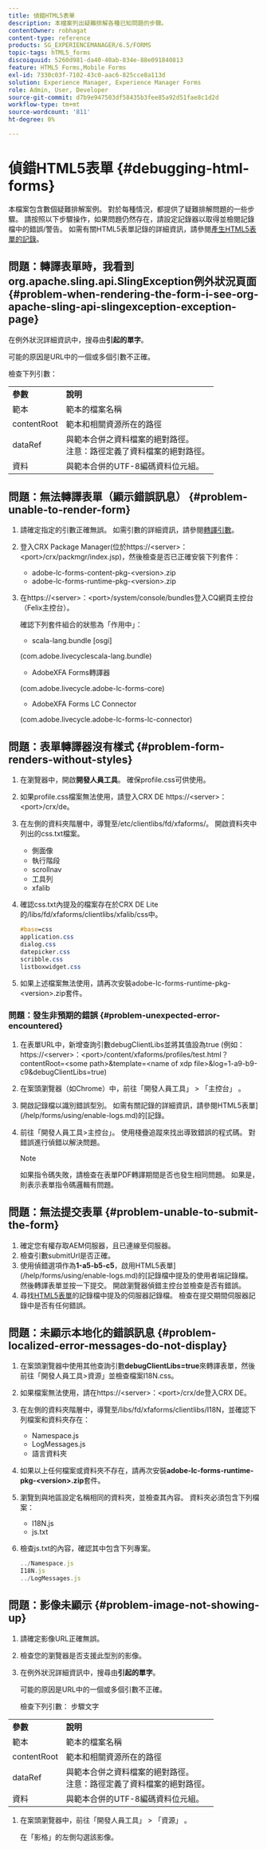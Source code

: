 ```yaml
---
title: 偵錯HTML5表單
description: 本檔案列出疑難排解各種已知問題的步驟。
contentOwner: robhagat
content-type: reference
products: SG_EXPERIENCEMANAGER/6.5/FORMS
topic-tags: hTML5_forms
discoiquuid: 5260d981-da40-40ab-834e-88e091840813
feature: HTML5 Forms,Mobile Forms
exl-id: 7330c03f-7102-43c0-aac6-825cce8a113d
solution: Experience Manager, Experience Manager Forms
role: Admin, User, Developer
source-git-commit: d7b9e947503df58435b3fee85a92d51fae8c1d2d
workflow-type: tm+mt
source-wordcount: '811'
ht-degree: 0%

---
```


# 偵錯HTML5表單 {#debugging-html-forms}

本檔案包含數個疑難排解案例。 對於每種情況，都提供了疑難排解問題的一些步驟。 請按照以下步驟操作，如果問題仍然存在，請設定記錄器以取得並檢閱記錄檔中的錯誤/警告。 如需有關HTML5表單記錄的詳細資訊，請參閱[產生HTML5表單的記錄](/help/forms/using/enable-logs.md)。

## 問題：轉譯表單時，我看到org.apache.sling.api.SlingException例外狀況頁面 {#problem-when-rendering-the-form-i-see-org-apache-sling-api-slingexception-exception-page}

在例外狀況詳細資訊中，搜尋由&#x200B;**引起的單字**。

可能的原因是URL中的一個或多個引數不正確。

檢查下列引數：

<table>
 <tbody>
  <tr>
   <td><strong>參數</strong></td>
   <td><strong>說明</strong></td>
  </tr>
  <tr>
   <td>範本</td>
   <td>範本的檔案名稱</td>
  </tr>
  <tr>
   <td>contentRoot</td>
   <td>範本和相關資源所在的路徑</td>
  </tr>
  <tr>
   <td>dataRef</td>
   <td>與範本合併之資料檔案的絕對路徑。<br />注意：路徑定義了資料檔案的絕對路徑。</td>
  </tr>
  <tr>
   <td>資料</td>
   <td>與範本合併的UTF-8編碼資料位元組。</td>
  </tr>
 </tbody>
</table>

## 問題：無法轉譯表單（顯示錯誤訊息） {#problem-unable-to-render-form}

1. 請確定指定的引數正確無誤。 如需引數的詳細資訊，請參閱[轉譯引數](#problem-when-rendering-the-form-i-see-org-apache-sling-api-slingexception-exception-page)。
1. 登入CRX Package Manager(位於https://&lt;server>：&lt;port>/crx/packmgr/index.jsp)，然後檢查是否已正確安裝下列套件：

   * adobe-lc-forms-content-pkg-&lt;version>.zip
   * adobe-lc-forms-runtime-pkg-&lt;version>.zip

1. 在https://&lt;server>：&lt;port>/system/console/bundles登入CQ網頁主控台（Felix主控台）。

   確認下列套件組合的狀態為「作用中」：

   * scala-lang.bundle [osgi]

   (com.adobe.livecyclescala-lang.bundle)

   * AdobeXFA Forms轉譯器

   (com.adobe.livecycle.adobe-lc-forms-core)

   * AdobeXFA Forms LC Connector

   (com.adobe.livecycle.adobe-lc-forms-lc-connector)

## 問題：表單轉譯器沒有樣式 {#problem-form-renders-without-styles}

1. 在瀏覽器中，開啟&#x200B;**開發人員工具**。 確保profile.css可供使用。
1. 如果profile.css檔案無法使用，請登入CRX DE https://&lt;server>：&lt;port>/crx/de。
1. 在左側的資料夾階層中，導覽至/etc/clientlibs/fd/xfaforms/。 開啟資料夾中列出的css.txt檔案。

   * 側面像
   * 執行階段
   * scrollnav
   * 工具列
   * xfalib

1. 確認css.txt內提及的檔案存在於CRX DE Lite的/libs/fd/xfaforms/clientlibs/xfalib/css中。

   ```css
   #base=css
   application.css
   dialog.css
   datepicker.css
   scribble.css
   listboxwidget.css
   ```

1. 如果上述檔案無法使用，請再次安裝adobe-lc-forms-runtime-pkg-&lt;version>.zip套件。

### 問題：發生非預期的錯誤 {#problem-unexpected-error-encountered}

1. 在表單URL中，新增查詢引數debugClientLibs並將其值設為true (例如： https://&lt;server>：&lt;port>/content/xfaforms/profiles/test.html？contentRoot=&lt;some path>&amp;template=&lt;name of xdp file>&amp;log=1-a9-b9-c9&amp;debugClientLibs=true)
1. 在案頭瀏覽器（如Chrome）中，前往「開發人員工具」 > 「主控台」 。
1. 開啟記錄檔以識別錯誤型別。 如需有關記錄的詳細資訊，請參閱HTML5表單](/help/forms/using/enable-logs.md)的[記錄。
1. 前往「開發人員工具>主控台」。 使用棧疊追蹤來找出導致錯誤的程式碼。 對錯誤進行偵錯以解決問題。

   >[!NOTE]
   >
   >如果指令碼失敗，請檢查在表單PDF轉譯期間是否也發生相同問題。 如果是，則表示表單指令碼邏輯有問題。

## 問題：無法提交表單 {#problem-unable-to-submit-the-form}

1. 確定您有權存取AEM伺服器，且已連線至伺服器。
1. 檢查引數submitUrl是否正確。
1. 使用偵錯選項作為&#x200B;**1-a5-b5-c5**，啟用HTML5表單](/help/forms/using/enable-logs.md)的[記錄檔中提及的使用者端記錄檔。 然後轉譯表單並按一下提交。 開啟瀏覽器偵錯主控台並檢查是否有錯誤。
1. 尋找[HTML5表單](/help/forms/using/enable-logs.md)的記錄檔中提及的伺服器記錄檔。 檢查在提交期間伺服器記錄中是否有任何錯誤。

## 問題：未顯示本地化的錯誤訊息 {#problem-localized-error-messages-do-not-display}

1. 在案頭瀏覽器中使用其他查詢引數&#x200B;**debugClientLibs=true**&#x200B;來轉譯表單，然後前往「開發人員工具>資源」並檢查檔案I18N.css。
1. 如果檔案無法使用，請在https://&lt;server>：&lt;port>/crx/de登入CRX DE。
1. 在左側的資料夾階層中，導覽至/libs/fd/xfaforms/clientlibs/I18N，並確認下列檔案和資料夾存在：

   * Namespace.js
   * LogMessages.js
   * 語言資料夾

1. 如果以上任何檔案或資料夾不存在，請再次安裝&#x200B;**adobe-lc-forms-runtime-pkg-&lt;version>.zip**&#x200B;套件。
1. 瀏覽到與地區設定名稱相同的資料夾，並檢查其內容。 資料夾必須包含下列檔案：

   * I18N.js
   * js.txt

1. 檢查js.txt的內容，確認其中包含下列專案。

   ```javascript
   ../Namespace.js
   I18N.js
   ../LogMessages.js
   ```

## 問題：影像未顯示 {#problem-image-not-showing-up}

1. 請確定影像URL正確無誤。
1. 檢查您的瀏覽器是否支援此型別的影像。
1. 在例外狀況詳細資訊中，搜尋由&#x200B;**引起的單字**。

   可能的原因是URL中的一個或多個引數不正確。

   檢查下列引數：
步驟文字

<table>
 <tbody>
  <tr>
   <td><strong>參數</strong></td>
   <td><strong>說明</strong></td>
  </tr>
  <tr>
   <td>範本</td>
   <td>範本的檔案名稱</td>
  </tr>
  <tr>
   <td>contentRoot</td>
   <td>範本和相關資源所在的路徑</td>
  </tr>
  <tr>
   <td>dataRef</td>
   <td>與範本合併之資料檔案的絕對路徑。<br />注意：路徑定義了資料檔案的絕對路徑。</td>
  </tr>
  <tr>
   <td>資料</td>
   <td>與範本合併的UTF-8編碼資料位元組。</td>
  </tr>
 </tbody>
</table>

1. 在案頭瀏覽器中，前往「開發人員工具」 > 「資源」 。

   在「影格」的左側勾選該影像。
